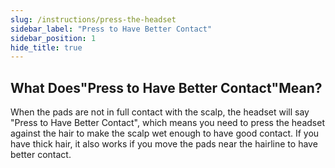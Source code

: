 ```yaml
---
slug: /instructions/press-the-headset
sidebar_label: "Press to Have Better Contact"
sidebar_position: 1
hide_title: true
---
```


## What Does"Press to Have Better Contact"Mean?
When the pads are not in full contact with the scalp, the headset will say "Press to Have Better Contact", which means you need to press the headset against the hair to make the scalp wet enough to have good contact. If you have thick hair, it also works if you move the pads near the hairline to have better contact.

